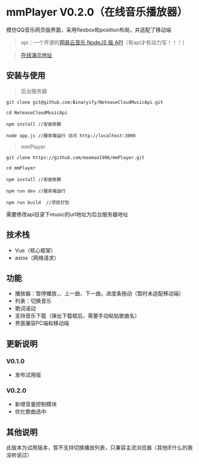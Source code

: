 # mmPlayer V0.2.0（在线音乐播放器）
模仿QQ音乐网页版界面，采用flexbox和position布局，并适配了移动端

> api：一个开源的[网易云音乐 NodeJS 版 API](https://binaryify.github.io/NeteaseCloudMusicApi)（有api才有动力写！！！）

> [在线演示地址](http://music.mtnhao.com)

## 安装与使用

> 后台服务器

```
git clone git@github.com:Binaryify/NeteaseCloudMusicApi.git

cd NeteaseCloudMusicApi

npm install //安装依赖

node app.js //服务端运行 访问 http://localhost:3000
```

> mmPlayer

```
git clone https://github.com/maomao1996/mmPlayer.git

cd mmPlayer

npm install //安装依赖

npm run dev //服务端运行

npm run build  //项目打包 
```
需要修改api目录下music的url地址为后台服务器地址

## 技术栈

- Vue（核心框架）
- axios（网络请求）


## 功能

- 播放器：暂停播放，、上一曲、下一曲，进度条拖动（暂时未适配移动端）
- 列表：切换音乐
- 歌词滚动
- 支持音乐下载（弹出下载框后，需要手动粘贴歌曲名）
- 界面兼容PC端和移动端

## 更新说明
### V0.1.0
- 发布试用版


### V0.2.0
- 新增音量控制模块
- 优化歌曲选中

## 其他说明

此版本为试用版本，暂不支持切换播放列表，只兼容主流浏览器（其他IE什么的我没听说过）
